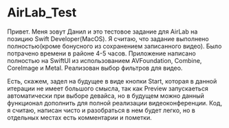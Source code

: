 # AirLab_Test

Привет. Меня зовут Данил и это тестовое задание для AirLab на позицию Swift Developer(MacOS).
Я считаю, что задание выполнено полностью(кроме бонусного из сохранением записанного видео).
Было потрачено времени в районе 4-5 часов.
Приложение написано полностью на SwiftUI из использованием AVFoundation, Combine, CoreImage и Metal.
Реализован выбор фильтров для видео.

Есть, скажем, задел на будущее в виде кнопки Start, которая в данной итерации не имеет большого смысла, так как Preview запускаеться автоматически при выборе девайса, но в будущем можно данный функционал дополнить для полной реализации видеоконференции.
Код, я считаю, написан чисто и разобраться в нем будет легко, но в отдельных местах есть комментарии и пометки.
